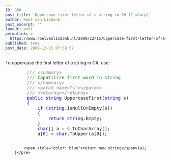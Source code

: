 ```yaml
---
ID: 850
post_title: 'Uppercase first letter of a string in C# (C sharp)'
author: Roel van Lisdonk
post_excerpt: ""
layout: post
permalink: >
  https://www.roelvanlisdonk.nl/2009/12/15/uppercase-first-letter-of-a-string-in-c-c-sharp/
published: true
post_date: 2009-12-15 07:59:57
---
```

<p>To uppercase the first letter of a string in C#, use:</p>  <pre class="code"><span style="color: gray">        /// &lt;summary&gt;
        /// </span><span style="color: green">Capatilize first word in string
        </span><span style="color: gray">/// &lt;/summary&gt;
        /// &lt;param name=&quot;s&quot;&gt;&lt;/param&gt;
        /// &lt;returns&gt;&lt;/returns&gt;
        </span><span style="color: blue">public string </span>UppercaseFirst(<span style="color: blue">string </span>s)
        {
            <span style="color: blue">if </span>(<span style="color: blue">string</span>.IsNullOrEmpty(s))
            {
                <span style="color: blue">return string</span>.Empty;
            }
            <span style="color: blue">char</span>[] a = s.ToCharArray();
            a[0] = <span style="color: blue">char</span>.ToUpper(a[0]);

            <span style="color: blue">return new string</span>(a);
        }</pre>
<a href="http://11011.net/software/vspaste"></a>